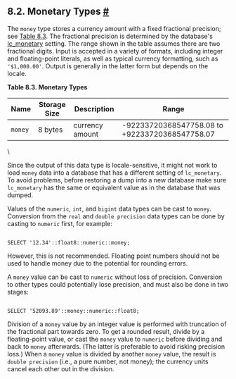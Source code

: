 ## 8.2. Monetary Types [#](#DATATYPE-MONEY)

The `money` type stores a currency amount with a fixed fractional precision; see [Table 8.3](datatype-money.html#DATATYPE-MONEY-TABLE "Table 8.3. Monetary Types"). The fractional precision is determined by the database's [lc\_monetary](runtime-config-client.html#GUC-LC-MONETARY) setting. The range shown in the table assumes there are two fractional digits. Input is accepted in a variety of formats, including integer and floating-point literals, as well as typical currency formatting, such as `'$1,000.00'`. Output is generally in the latter form but depends on the locale.

**Table 8.3. Monetary Types**

| Name    | Storage Size | Description     | Range                                          |
| ------- | ------------ | --------------- | ---------------------------------------------- |
| `money` | 8 bytes      | currency amount | -92233720368547758.08 to +92233720368547758.07 |

\

Since the output of this data type is locale-sensitive, it might not work to load `money` data into a database that has a different setting of `lc_monetary`. To avoid problems, before restoring a dump into a new database make sure `lc_monetary` has the same or equivalent value as in the database that was dumped.

Values of the `numeric`, `int`, and `bigint` data types can be cast to `money`. Conversion from the `real` and `double precision` data types can be done by casting to `numeric` first, for example:

```

SELECT '12.34'::float8::numeric::money;
```

However, this is not recommended. Floating point numbers should not be used to handle money due to the potential for rounding errors.

A `money` value can be cast to `numeric` without loss of precision. Conversion to other types could potentially lose precision, and must also be done in two stages:

```

SELECT '52093.89'::money::numeric::float8;
```

Division of a `money` value by an integer value is performed with truncation of the fractional part towards zero. To get a rounded result, divide by a floating-point value, or cast the `money` value to `numeric` before dividing and back to `money` afterwards. (The latter is preferable to avoid risking precision loss.) When a `money` value is divided by another `money` value, the result is `double precision` (i.e., a pure number, not money); the currency units cancel each other out in the division.
